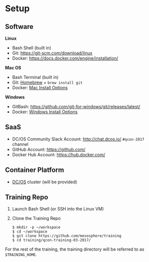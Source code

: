 # Setup

## Software

**Linux**

- Bash Shell (built in)
- Git: <https://git-scm.com/download/linux>
- Docker: <https://docs.docker.com/engine/installation/>

**Mac OS**

- Bash Terminal (built in)
- Git: [Homebrew](http://brew.sh/) + `brew install git`
- Docker: [Mac Install Options](docker-install-mac.md)

**Windows**

- GitBash: <https://github.com/git-for-windows/git/releases/latest/>
- Docker: [Windows Install Options](docker-install-windows.md)

## SaaS

- DC/OS Community Slack Account: <http://chat.dcos.io/> `#qcon-2017` channel
- GitHub Account: <https://github.com/>
- Docker Hub Account: <https://hub.docker.com/>

## Container Platform

- [DC/OS](https://dcos.io/) cluster (will be provided)

## Training Repo

1. Launch Bash Shell (or SSH into the Linux VM)

1. Clone the Training Repo

    ```
    $ mkdir -p ~/workspace
    $ cd ~/workspace
    $ git clone https://github.com/mesosphere/training
    $ cd training/qcon-training-03-2017/
    ```

For the rest of the training, the training directory will be referred to as `$TRAINING_HOME`.
